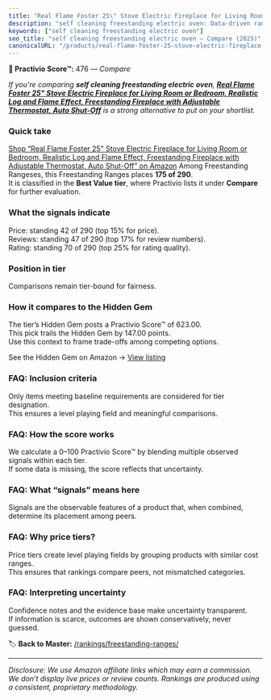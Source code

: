 ```yaml
---
title: "Real Flame Foster 25\" Stove Electric Fireplace for Living Room or Bedroom, Realistic Log and Flame Effect, Freestanding Fireplace with Adjustable Thermostat, Auto Shut-Off"
description: "self cleaning freestanding electric oven: Data-driven ranking using the Practivio Score™. Positioned by quality, value, demand, findability, momentum."
keywords: ["self cleaning freestanding electric oven"]
seo_title: "self cleaning freestanding electric oven — Compare (2025)"
canonicalURL: "/products/real-flame-foster-25-stove-electric-fireplace-for-living-room-or-bedroom-realistic-log-and-flame-effect-freestanding-fireplace-with-adjustable-thermostat-auto-shut-off-B08CZY671S/"
---
```


**🛒 Practivio Score™:** 476 — _Compare_


*If you're comparing **self cleaning freestanding electric oven**, **[Real Flame Foster 25" Stove Electric Fireplace for Living Room or Bedroom, Realistic Log and Flame Effect, Freestanding Fireplace with Adjustable Thermostat, Auto Shut-Off](https://www.amazon.com/dp/B08CZY671S?tag=practivio-20)** is a strong alternative to put on your shortlist.*
### Quick take
[Shop “Real Flame Foster 25" Stove Electric Fireplace for Living Room or Bedroom, Realistic Log and Flame Effect, Freestanding Fireplace with Adjustable Thermostat, Auto Shut-Off” on Amazon](https://www.amazon.com/dp/B08CZY671S?tag=practivio-20)
Among Freestanding Rangeses, this Freestanding Ranges places **175 of 290**.  
It is classified in the **Best Value tier**, where Practivio lists it under **Compare** for further evaluation.

### What the signals indicate
Price: standing 42 of 290 (top 15% for price).  
Reviews: standing 47 of 290 (top 17% for review numbers).  
Rating: standing 70 of 290 (top 25% for rating quality).  

### Position in tier
Comparisons remain tier-bound for fairness.

### How it compares to the Hidden Gem
The tier’s Hidden Gem posts a Practivio Score™ of 623.00.  
This pick trails the Hidden Gem by 147.00 points.  
Use this context to frame trade-offs among competing options.  

See the Hidden Gem on Amazon → [View listing](https://www.amazon.com/dp/B09JKLY86J?tag=practivio-20)

### FAQ: Inclusion criteria
Only items meeting baseline requirements are considered for tier designation.  
This ensures a level playing field and meaningful comparisons.

### FAQ: How the score works
We calculate a 0–100 Practivio Score™ by blending multiple observed signals within each tier.  
If some data is missing, the score reflects that uncertainty.

### FAQ: What “signals” means here
Signals are the observable features of a product that, when combined, determine its placement among peers.

### FAQ: Why price tiers?
Price tiers create level playing fields by grouping products with similar cost ranges.  
This ensures that rankings compare peers, not mismatched categories.

### FAQ: Interpreting uncertainty
Confidence notes and the evidence base make uncertainty transparent.  
If information is scarce, outcomes are shown conservatively, never guessed.

<!-- Missing template for Compare/CompareWithinPriceClass -->


🏷️ **Back to Master:** [/rankings/freestanding-ranges/](/rankings/freestanding-ranges/)

---
_Disclosure: We use Amazon affiliate links which may earn a commission. We don’t display live prices or review counts. Rankings are produced using a consistent, proprietary methodology._
